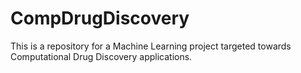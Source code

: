 # CompDrugDiscovery
This is a repository for a Machine Learning project targeted towards Computational Drug Discovery applications.

